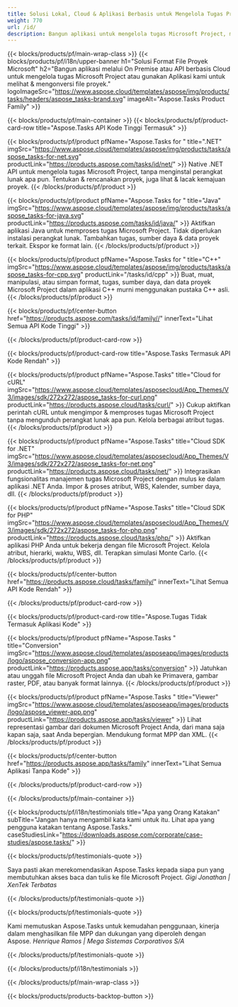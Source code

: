 ```yaml
---
title: Solusi Lokal, Cloud & Aplikasi Berbasis untuk Mengelola Tugas Proyek 
weight: 770
url: /id/
description: Bangun aplikasi untuk mengelola tugas Microsoft Project, menggunakan API Kode Tinggi atau SDK berbasis Cloud. Atau gunakan aplikasi lintas platform kami untuk melihat atau mengonversi tugas.
---
```


{{< blocks/products/pf/main-wrap-class >}}
{{< blocks/products/pf/i18n/upper-banner h1="Solusi Format File Proyek Microsoft" h2="Bangun aplikasi melalui On Premise atau API berbasis Cloud untuk mengelola tugas Microsoft Project atau gunakan Aplikasi kami untuk melihat & mengonversi file proyek." logoImageSrc="https://www.aspose.cloud/templates/aspose/img/products/tasks/headers/aspose_tasks-brand.svg" imageAlt="Aspose.Tasks Product Family" >}}

{{< blocks/products/pf/main-container >}}
{{< blocks/products/pf/product-card-row title="Aspose.Tasks API Kode Tinggi Termasuk" >}}

{{< blocks/products/pf/product pfName="Aspose.Tasks for " title=".NET" imgSrc="https://www.aspose.cloud/templates/aspose/img/products/tasks/aspose_tasks-for-net.svg" productLink="https://products.aspose.com/tasks/id/net/" >}}
Native .NET API untuk mengelola tugas Microsoft Project, tanpa menginstal perangkat lunak apa pun. Tentukan & rencanakan proyek, juga lihat & lacak kemajuan proyek.
{{< /blocks/products/pf/product >}}

{{< blocks/products/pf/product pfName="Aspose.Tasks for " title="Java" imgSrc="https://www.aspose.cloud/templates/aspose/img/products/tasks/aspose_tasks-for-java.svg" productLink="https://products.aspose.com/tasks/id/java/" >}}
Aktifkan aplikasi Java untuk memproses tugas Microsoft Project. Tidak diperlukan instalasi perangkat lunak. Tambahkan tugas, sumber daya & data proyek terkait. Ekspor ke format lain.
{{< /blocks/products/pf/product >}}

{{< blocks/products/pf/product pfName="Aspose.Tasks for " title="C++" imgSrc="https://www.aspose.cloud/templates/aspose/img/products/tasks/aspose_tasks-for-cpp.svg" productLink="/tasks/id/cpp" >}}
Buat, muat, manipulasi, atau simpan format, tugas, sumber daya, dan data proyek Microsoft Project dalam aplikasi C++ murni menggunakan pustaka C++ asli.
{{< /blocks/products/pf/product >}}

{{< blocks/products/pf/center-button href="https://products.aspose.com/tasks/id/family//" innerText="Lihat Semua API Kode Tinggi" >}}

{{< /blocks/products/pf/product-card-row >}}

{{< blocks/products/pf/product-card-row title="Aspose.Tasks Termasuk API Kode Rendah" >}}

{{< blocks/products/pf/product pfName="Aspose.Tasks" title="Cloud for cURL" imgSrc="https://www.aspose.cloud/templates/asposecloud/App_Themes/V3/images/sdk/272x272/aspose_tasks-for-curl.png" productLink="https://products.aspose.cloud/tasks/curl/" >}}
Cukup aktifkan perintah cURL untuk mengimpor & memproses tugas Microsoft Project tanpa mengunduh perangkat lunak apa pun. Kelola berbagai atribut tugas.
{{< /blocks/products/pf/product >}}

{{< blocks/products/pf/product pfName="Aspose.Tasks" title="Cloud SDK for .NET" imgSrc="https://www.aspose.cloud/templates/asposecloud/App_Themes/V3/images/sdk/272x272/aspose_tasks-for-net.png" productLink="https://products.aspose.cloud/tasks/net/" >}}
Integrasikan fungsionalitas manajemen tugas Microsoft Project dengan mulus ke dalam aplikasi .NET Anda. Impor & proses atribut, WBS, Kalender, sumber daya, dll.
{{< /blocks/products/pf/product >}}

{{< blocks/products/pf/product pfName="Aspose.Tasks" title="Cloud SDK for PHP" imgSrc="https://www.aspose.cloud/templates/asposecloud/App_Themes/V3/images/sdk/272x272/aspose_tasks-for-php.png" productLink="https://products.aspose.cloud/tasks/php/" >}}
Aktifkan aplikasi PHP Anda untuk bekerja dengan file Microsoft Project. Kelola atribut, hierarki, waktu, WBS, dll. Terapkan simulasi Monte Carlo.
{{< /blocks/products/pf/product >}}

{{< blocks/products/pf/center-button href="https://products.aspose.cloud/tasks/family/" innerText="Lihat Semua API Kode Rendah" >}}

{{< /blocks/products/pf/product-card-row >}}

{{< blocks/products/pf/product-card-row title="Aspose.Tugas Tidak Termasuk Aplikasi Kode" >}}

{{< blocks/products/pf/product pfName="Aspose.Tasks " title="Conversion" imgSrc="https://www.aspose.cloud/templates/asposeapp/images/products/logo/aspose_conversion-app.png" productLink="https://products.aspose.app/tasks/conversion" >}}
Jatuhkan atau unggah file Microsoft Project Anda dan ubah ke Primavera, gambar raster, PDF, atau banyak format lainnya.
{{< /blocks/products/pf/product >}}

{{< blocks/products/pf/product pfName="Aspose.Tasks " title="Viewer" imgSrc="https://www.aspose.cloud/templates/asposeapp/images/products/logo/aspose_viewer-app.png" productLink="https://products.aspose.app/tasks/viewer" >}}
Lihat representasi gambar dari dokumen Microsoft Project Anda, dari mana saja kapan saja, saat Anda bepergian. Mendukung format MPP dan XML.
{{< /blocks/products/pf/product >}}

{{< blocks/products/pf/center-button href="https://products.aspose.app/tasks/family" innerText="Lihat Semua Aplikasi Tanpa Kode" >}}

{{< /blocks/products/pf/product-card-row >}}

{{< /blocks/products/pf/main-container >}}

{{< blocks/products/pf/i18n/testimonials title="Apa yang Orang Katakan" subTitle="Jangan hanya mengambil kata kami untuk itu. Lihat apa yang pengguna katakan tentang Aspose.Tasks." caseStudiesLink="https://downloads.aspose.com/corporate/case-studies/aspose.tasks/" >}}

{{< blocks/products/pf/testimonials-quote >}}
<p class="first">
 Saya pasti akan merekomendasikan Aspose.Tasks kepada siapa pun yang membutuhkan akses baca dan tulis ke file Microsoft Project.
 <em>
  Gigi Jonathan | XenTek Terbatas
 </em>
</p>

{{< /blocks/products/pf/testimonials-quote >}}

{{< blocks/products/pf/testimonials-quote >}}
<p class="second">
 Kami memutuskan Aspose.Tasks untuk kemudahan penggunaan, kinerja dalam menghasilkan file MPP dan dukungan yang diperoleh dengan Aspose.
 <em>
  Henrique Ramos | Mega Sistemas Corporativos S/A
 </em>
</p>

{{< /blocks/products/pf/testimonials-quote >}}

{{< /blocks/products/pf/i18n/testimonials >}}

{{< /blocks/products/pf/main-wrap-class >}}

{{< blocks/products/products-backtop-button >}}